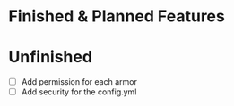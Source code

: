 # Finished & Planned Features

# Unfinished

- [ ] Add permission for each armor
- [ ] Add security for the config.yml